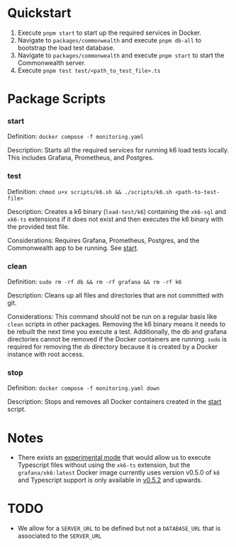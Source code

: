 # Quickstart

1. Execute `pnpm start` to start up the required services in Docker.
2. Navigate to `packages/commonwealth` and execute `pnpm db-all` to bootstrap the load test database.
3. Navigate to `packages/commonwealth` and execute `pnpm start` to start the Commonwealth server.
4. Execute `pnpm test test/<path_to_test_file>.ts`

# Package Scripts

### start

Definition: `docker compose -f monitoring.yaml`

Description: Starts all the required services for running k6 load tests locally. This includes Grafana, Prometheus, and
Postgres.

### test

Definition: `chmod u+x scripts/k6.sh && ./scripts/k6.sh <path-to-test-file>`

Description: Creates a k6 binary (`load-test/k6`) containing the `xk6-sql` and `xk6-ts` extensions if it does not exist 
and then executes the k6 binary with the provided test file.

Considerations: Requires Grafana, Prometheus, Postgres, and the Commonwealth app to be running. See [start](#start).

### clean

Definition: `sudo rm -rf db && rm -rf grafana && rm -rf k6`

Description: Cleans up all files and directories that are not committed with git.

Considerations: This command should not be run on a regular basis like `clean` scripts in other packages. Removing the 
k6 binary means it needs to be rebuilt the next time you execute a test. Additionally, the db and  grafana directories 
cannot be removed if the Docker containers are running. `sudo` is required for removing the `db` directory because it
is created by a Docker instance with root access.

### stop

Definition: `docker compose -f monitoring.yaml down`

Description: Stops and removes all Docker containers created in the [start](#start) script.

# Notes

- There exists an [experimental mode][1] that would allow us to execute Typescript files without using the `xk6-ts`
extension, but the `grafana/xk6:latest` Docker image currently uses version v0.5.0 of `k6` and Typescript support is
only available in [v0.5.2][2] and upwards.

# TODO

- We allow for a `SERVER_URL` to be defined but not a `DATABASE_URL` that is associated to the `SERVER_URL`

[1]: https://grafana.com/docs/k6/latest/using-k6/javascript-typescript-compatibility-mode/#experimental-enhanced-mode
[2]: https://github.com/grafana/k6/releases/tag/v0.52.0

